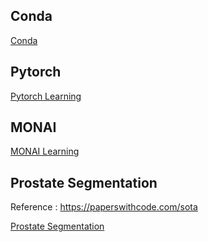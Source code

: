 
## Conda
[Conda](Conda.md)

## Pytorch
[Pytorch Learning](Pytorch%20Learning.md)

## MONAI
[MONAI Learning](MONAI%20Learning.md)

## Prostate Segmentation

Reference : https://paperswithcode.com/sota

[Prostate Segmentation](Prostate%20Segmentation.md)